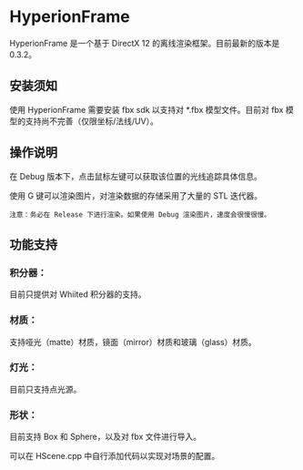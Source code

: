 # HyperionFrame
HyperionFrame 是一个基于 DirectX 12 的离线渲染框架。目前最新的版本是 0.3.2。

## 安装须知
使用 HyperionFrame 需要安装 fbx sdk 以支持对 \*.fbx 模型文件。目前对 fbx 模型的支持尚不完善（仅限坐标/法线/UV）。

## 操作说明

在 Debug 版本下，点击鼠标左键可以获取该位置的光线追踪具体信息。

使用 G 键可以渲染图片，对渲染数据的存储采用了大量的 STL 迭代器。

	注意：务必在 Release 下进行渲染。如果使用 Debug 渲染图片，速度会很慢很慢。


## 功能支持

### 积分器：
目前只提供对 Whiited 积分器的支持。

### 材质：
支持哑光（matte）材质，镜面（mirror）材质和玻璃（glass）材质。

### 灯光：
目前只支持点光源。

### 形状：
目前支持 Box 和 Sphere，以及对 fbx 文件进行导入。

可以在 HScene.cpp 中自行添加代码以实现对场景的配置。
